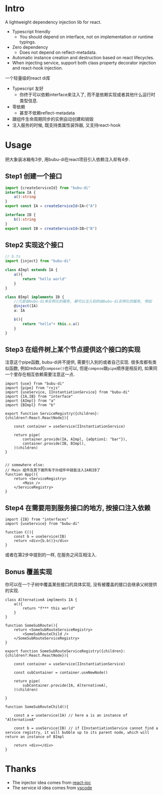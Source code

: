 
# Intro

A lightweight dependency injection lib for react.
- Typescript friendly 
    - You should depend on interface, not on implementation or runtime typings.
- Zero dependency 
    - Does not depend on reflect-metadata.
- Automatic instance creation and destruction based on react lifecycles.
- When injecting service, support both class property decorator injection and react-hook injection.

一个轻量级的react di库
- Typescript 友好
    - 你终于可以依赖interface来注入了, 而不是依赖实现或者其他什么运行时类型信息.
- 零依赖 
    - 甚至不依赖reflect-metadata
- 跟组件生命周期同步的实例自动创建和销毁
- 注入服务的时候, 既支持类属性装饰器, 又支持react-hook

# Usage

把大象装冰箱有3步, 用bubu-di在react项目引入依赖注入却有4步.

## Step1 创建一个接口

```ts
import {createServiceId} from "bubu-di"
interface IA {
    a():string
}
export const IA = createServiceId<IA>("A")

interface IB {
    b():string
}
export const IB = createServiceId<IB>("B")

```

## Step2 实现这个接口

```ts
// b.ts
import {inject} from "bubu-di"

class AImpl extends IA {
    a(){
        return "hello world"
    }
}

class BImpl implements IB {
    //凡是由bubu-di来实例化的服务, 都可以注入别的由bubu-di实例化的服务, 例如
    @inject(IA)
    a: IA

    b(){
        return "hello"+ this.a.a()
    }
}
```

## Step3 在组件树上某个节点提供这个接口的实现

注意这个pipe函数, bubu-di并不提供, 需要引入别的或者自己实现. 很多库都有类似函数, 例如redux的`compose()`也可以, 但是`compose`跟`pipe`顺序是相反的, 如果同一个里存在相互依赖需要注意这一点.

```tsx
import {use} from "bubu-di"
import {pipe} from "rxjs"
import {useService, IInstantiationService} from "bubu-di"
import {IA,IB} from "interface"
import {AImpl} from "a"
import {BImpl} from "b"

export function ServiceRegistry({children}:{children?:React.ReactNode}){

    const container = useService(IInstantiationService)

    return pipe(
        container.provide(IA, AImpl, {aOption1: "bar"}),
        container.provide(IB, BImpl),
    )(children)
}


// somewhere else:
// Main 组件及其下面所有子孙组件中就能注入IA和IB了
function App(){
    return <ServiceRegistry>
        <Main />
    </ServiceRegistry>
}
```

## Step4 在需要用到服务接口的地方, 按接口注入依赖

```tsx
import {IB} from "interfaces"
import {useService} from "bubu-di"

function C(){
    const b = useService(IB)
    return <div>{b.b()}</div>
}
```

或者在第2步中提到的一样, 在服务之间互相注入.

## Bonus 覆盖实现

你可以在一个子树中覆盖某些接口的具体实现, 没有被覆盖的接口会继承父树提供的实现.

```tsx
class AlternativeA implments IA {
    a(){
        return "f*** this world"
    }
}

function SomeSubRoute(){
    return <SomeSubRouteServiceRegistry>
        <SomeSubRouteChild />
    </SomeSubRouteServiceRegistry>
}

export function SomeSubRouteServiceRegistry({children}:{children?:React.ReactNode}){

    const container = useService(IInstantiationService)

    const subContainer = container.useNewNode()

    return pipe(
        subContainer.provide(IA, AlternativeA),
    )(children)

}

function SomeSubRouteChild(){

    const a = useService(IA) // here a is an instance of "AlternativeA"

    const b = useService(IB) // if IInstantiationService cannot find a service registry, it will bubble up to its parent node, which will return an instance of BImpl

    return <div></div>
}
```

# Thanks

- The injector idea comes from [react-ioc](https://github.com/gnaeus/react-ioc)
- The service id idea comes from [vscode](https://github.com/Microsoft/vscode)